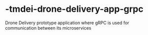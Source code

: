 # -tmdei-drone-delivery-app-grpc
Drone Delivery prototype application where gRPC is used for communication between its microservices
